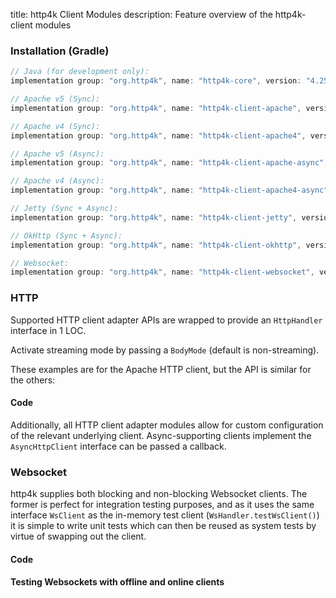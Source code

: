 title: http4k Client Modules
description: Feature overview of the http4k-client modules

### Installation (Gradle)

```groovy
// Java (for development only):
implementation group: "org.http4k", name: "http4k-core", version: "4.25.1.0"

// Apache v5 (Sync): 
implementation group: "org.http4k", name: "http4k-client-apache", version: "4.25.1.0"

// Apache v4 (Sync): 
implementation group: "org.http4k", name: "http4k-client-apache4", version: "4.25.1.0"

// Apache v5 (Async): 
implementation group: "org.http4k", name: "http4k-client-apache-async", version: "4.25.1.0"

// Apache v4 (Async): 
implementation group: "org.http4k", name: "http4k-client-apache4-async", version: "4.25.1.0"

// Jetty (Sync + Async): 
implementation group: "org.http4k", name: "http4k-client-jetty", version: "4.25.1.0"

// OkHttp (Sync + Async): 
implementation group: "org.http4k", name: "http4k-client-okhttp", version: "4.25.1.0"

// Websocket: 
implementation group: "org.http4k", name: "http4k-client-websocket", version: "4.25.1.0"
```

### HTTP
Supported HTTP client adapter APIs are wrapped to provide an `HttpHandler` interface in 1 LOC.

Activate streaming mode by passing a `BodyMode` (default is non-streaming).

These examples are for the Apache HTTP client, but the API is similar for the others:

#### Code [<img class="octocat"/>](https://github.com/http4k/http4k/blob/master/src/docs/guide/reference/clients/example_http.kt)

<script src="https://gist-it.appspot.com/https://github.com/http4k/http4k/blob/master/src/docs/guide/reference/clients/example_http.kt"></script>

Additionally, all HTTP client adapter modules allow for custom configuration of the relevant underlying client. Async-supporting clients implement the `AsyncHttpClient` interface can be passed a callback.

### Websocket
http4k supplies both blocking and non-blocking Websocket clients. The former is perfect for integration testing purposes, and as it uses the same interface `WsClient` as the in-memory test client (`WsHandler.testWsClient()`) it is simple to write unit tests which can then be reused as system tests by virtue of swapping out the client.

#### Code [<img class="octocat"/>](https://github.com/http4k/http4k/blob/master/src/docs/guide/reference/clients/example_websocket.kt)

<script src="https://gist-it.appspot.com/https://github.com/http4k/http4k/blob/master/src/docs/guide/reference/clients/example_websocket.kt"></script>

#### Testing Websockets with offline and online clients [<img class="octocat"/>](https://github.com/http4k/http4k/blob/master/src/docs/guide/reference/clients/TestingWebsockets.kt)

<script src="https://gist-it.appspot.com/https://github.com/http4k/http4k/blob/master/src/docs/guide/reference/clients/TestingWebsockets.kt"></script>

